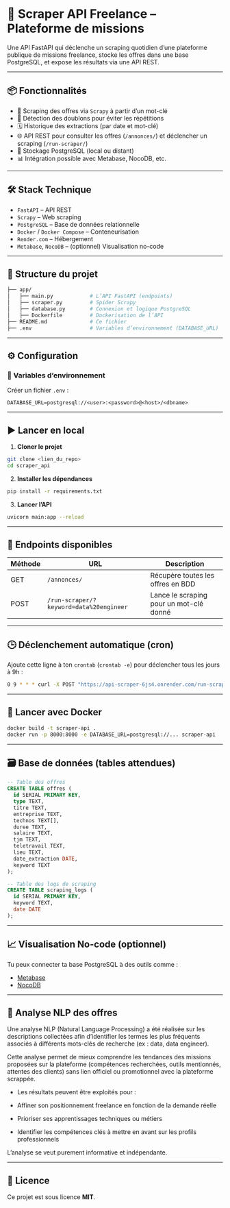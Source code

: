 

# 🚀 Scraper API Freelance – Plateforme de missions

Une API FastAPI qui déclenche un scraping quotidien d’une plateforme publique de missions freelance, stocke les offres dans une base PostgreSQL, et expose les résultats via une API REST.

---

## 📦 Fonctionnalités

* 🔎 Scraping des offres via `Scrapy` à partir d’un mot-clé
* 🧠 Détection des doublons pour éviter les répétitions
* 🗓️ Historique des extractions (par date et mot-clé)
* 🌐 API REST pour consulter les offres (`/annonces/`) et déclencher un scraping (`/run-scraper/`)
* 💾 Stockage PostgreSQL (local ou distant)
* 📊 Intégration possible avec Metabase, NocoDB, etc.

---

## 🛠️ Stack Technique

* `FastAPI` – API REST
* `Scrapy` – Web scraping
* `PostgreSQL` – Base de données relationnelle
* `Docker` / `Docker Compose` – Conteneurisation
* `Render.com` – Hébergement
* `Metabase`, `NocoDB` – (optionnel) Visualisation no-code

---

## 🧱 Structure du projet

```bash
├── app/
│   ├── main.py            # L’API FastAPI (endpoints)
│   ├── scraper.py         # Spider Scrapy
│   ├── database.py        # Connexion et logique PostgreSQL
│   ├── Dockerfile         # Dockerisation de l’API
├── README.md              # Ce fichier
├── .env                   # Variables d’environnement (DATABASE_URL)
```

---

## ⚙️ Configuration

### 🔐 Variables d’environnement

Créer un fichier `.env` :

```env
DATABASE_URL=postgresql://<user>:<password>@<host>/<dbname>
```

---

## ▶️ Lancer en local

1. **Cloner le projet**

```bash
git clone <lien_du_repo>
cd scraper_api
```

2. **Installer les dépendances**

```bash
pip install -r requirements.txt
```

3. **Lancer l’API**

```bash
uvicorn main:app --reload
```

---

## 🧪 Endpoints disponibles

| Méthode | URL                                     | Description                             |
| ------- | --------------------------------------- | --------------------------------------- |
| GET     | `/annonces/`                            | Récupère toutes les offres en BDD       |
| POST    | `/run-scraper/?keyword=data%20engineer` | Lance le scraping pour un mot-clé donné |

---

## 🕒 Déclenchement automatique (cron)

Ajoute cette ligne à ton `crontab` (`crontab -e`) pour déclencher tous les jours à 9h :

```bash
0 9 * * * curl -X POST "https://api-scraper-6js4.onrender.com/run-scraper/?keyword=data%20engineer"
```

---

## 🐳 Lancer avec Docker

```bash
docker build -t scraper-api .
docker run -p 8000:8000 -e DATABASE_URL=postgresql://... scraper-api
```

---

## 🗃️ Base de données (tables attendues)

```sql
-- Table des offres
CREATE TABLE offres (
  id SERIAL PRIMARY KEY,
  type TEXT,
  titre TEXT,
  entreprise TEXT,
  technos TEXT[],
  duree TEXT,
  salaire TEXT,
  tjm TEXT,
  teletravail TEXT,
  lieu TEXT,
  date_extraction DATE,
  keyword TEXT
);

-- Table des logs de scraping
CREATE TABLE scraping_logs (
  id SERIAL PRIMARY KEY,
  keyword TEXT,
  date DATE
);
```

---

## 📈 Visualisation No-code (optionnel)

Tu peux connecter ta base PostgreSQL à des outils comme :

* [Metabase](https://www.metabase.com/)
* [NocoDB](https://www.nocodb.com/)

---

## 🧠 Analyse NLP des offres

Une analyse NLP (Natural Language Processing) a été réalisée sur les descriptions collectées afin d’identifier les termes les plus fréquents associés à différents mots-clés de recherche (ex : data, data engineer).

Cette analyse permet de mieux comprendre les tendances des missions proposées sur la plateforme (compétences recherchées, outils mentionnés, attentes des clients) sans lien officiel ou promotionnel avec la plateforme scrappée.

* Les résultats peuvent être exploités pour :

* Affiner son positionnement freelance en fonction de la demande réelle

* Prioriser ses apprentissages techniques ou métiers

* Identifier les compétences clés à mettre en avant sur les profils professionnels

L’analyse se veut purement informative et indépendante.

---

## 📄 Licence

Ce projet est sous licence **MIT**.


